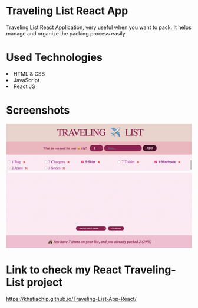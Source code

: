 # Traveling List React App
Traveling List React Application, very useful when you want to pack. It helps manage and organize the packing process easily.

# Used Technologies 

<li> HTML & CSS </li>

<li> JavaScript </li>

<li>React JS</li>

# Screenshots

<img src=traveling.list.png>

# Link to check my React Traveling-List project

https://khatiachip.github.io/Traveling-List-App-React/
